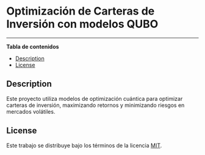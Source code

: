 # Optimización de Carteras de Inversión con modelos QUBO

-----

**Tabla de contenidos**

- [Description](#description)
- [License](#license)

## Description

Este proyecto utiliza modelos de optimización cuántica para optimizar carteras de inversión, maximizando retornos y minimizando riesgos en mercados volátiles.

## License

Este trabajo se distribuye bajo los términos de la licencia [MIT](https://spdx.org/licenses/MIT.html).
